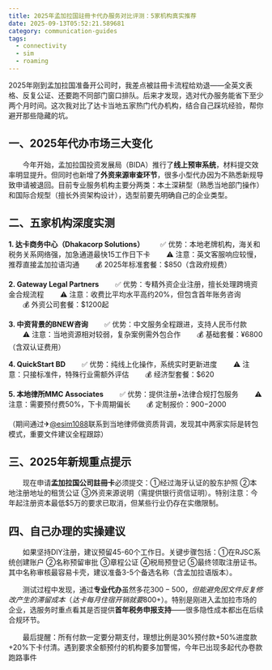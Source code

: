 ```yaml
---
title: 2025年孟加拉国註冊卡代办服务对比评测：5家机构真实推荐
date: 2025-09-13T05:52:21.589681
category: communication-guides
tags:
  - connectivity
  - sim
  - roaming
---
```


2025年刚到孟加拉国准备开公司时，我差点被註冊卡流程给劝退——全英文表格、反复公证、还要跑不同部门窗口排队。后来才发现，选对代办服务能省下至少两个月时间。这次我对比了达卡当地五家热门代办机构，结合自己踩坑经验，帮你避开那些隐藏的坑。

## 一、2025年代办市场三大变化

　　今年开始，孟加拉国投资发展局（BIDA）推行了**线上预审系统**，材料提交效率明显提升。但同时也新增了**外资来源审查环节**，很多小型代办因为不熟悉新规导致申请被退回。目前专业服务机构主要分两类：本土深耕型（熟悉当地部门操作）和国际合规型（擅长外资架构设计），选型前要先明确自己的企业类型。

## 二、五家机构深度实测

**1. 达卡商务中心（Dhakacorp Solutions）**
　　✅ 优势：本地老牌机构，海关和税务关系网络强，加急通道最快15工作日下卡
　　⚠️ 注意：英文客服响应较慢，推荐直接孟加拉语沟通
　　💰 2025年标准套餐：$850（含政府规费）

**2. Gateway Legal Partners**
　　✅ 优势：专精外资企业注册，擅长处理跨境资金合规流程
　　⚠️ 注意：收费比平均水平高约20%，但包含首年账务咨询
　　💰 外资公司套餐：$1200起

**3. 中资背景的BNEW咨询**
　　✅ 优势：中文服务全程跟进，支持人民币付款
　　⚠️ 注意：当地资源相对较弱，复杂案例需外包合作
　　💰 基础套餐：¥6800（含双认证费用）

**4. QuickStart BD**
　　✅ 优势：纯线上化操作，系统实时更新进度
　　⚠️ 注意：只接标准件，特殊行业需额外评估
　　💰 经济型套餐：$620

**5. 本地律所MMC Associates**
　　✅ 优势：提供注册+法律合规打包服务
　　⚠️ 注意：需要预付费50%，下卡周期偏长
　　💰 定制报价：$900-$2000

（期间通过✈[@esim1088](https://t.me/s/esim1088)联系到当地律师做资质背调，发现其中两家实际是转包模式，重要文件建议全程跟踪）

## 三、2025年新规重点提示

　　现在申请**孟加拉国公司註冊卡**必须提交：①经过海牙认证的股东护照 ②本地注册地址的租赁公证 ③外资来源说明（需提供银行资信证明）。特别注意：今年起注册资本最低$5万的要求已取消，但某些行业仍存在实缴限制。

## 四、自己办理的实操建议

　　如果坚持DIY注册，建议预留45-60个工作日。关键步骤包括：①在RJSC系统创建账户 ②名称预留审批 ③章程公证 ④税局预登记 ⑤最终领取注册证书。其中名称审核最容易卡壳，建议准备3-5个备选名称（含孟加拉语版本）。

　　测试过程中发现，通过**专业代办**虽然多花$300-500，但能避免因文件反复修改产生的滞留成本（达卡每月住宿开销就要$800+）。特别是刚进入孟加拉市场的企业，选服务时重点看其是否提供**首年税务申报支持**——很多隐性成本都出在后续合规环节。

　　最后提醒：所有付款一定要分期支付，理想比例是30%预付款+50%进度款+20%下卡付清。遇到要求全额预付的机构要多加警惕，今年已出现多起代办卷款跑路事件